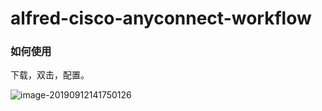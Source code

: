 # alfred-cisco-anyconnect-workflow



###  如何使用

下载，双击，配置。

![image-20190912141750126](https://tva1.sinaimg.cn/large/006y8mN6gy1g6wpl4pt68j313a0rwh1q.jpg)